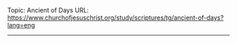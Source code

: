 Topic: Ancient of Days
URL: https://www.churchofjesuschrist.org/study/scriptures/tg/ancient-of-days?lang=eng

---

